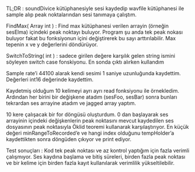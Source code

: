 TL;DR : soundDivice kütüphanesiyle sesi kaydedip wavfile kütüphanesi ile sample alıp peak noktalarından sesi tanımaya çalıştım.

FindMax( Array int ) : Find max kütüphanesi verilen arrayin (örneğin sesElma) içindeki peak noktayı buluyor. 
Program şu anda tek peak nokası buluyor fakat bu fonksiyonun içini değiştirerek bu sayı arttırılabilir. Max tepenin x ve y değerlerini döndürüyor.

SwitchToString( int ) : sadece girilen değere karşılık gelen string ismini söyleyen switch case fonskiyonu. En sonda çıktı alırken kullandım

Sample rate’i 44100 alarak kendi sesimi 1 saniye uzunluğunda kaydettim. Değerleri int16 değerinde kaydettim.

Kaydetmiş olduğum 10 kelimeyi ayrı ayrı read fonksiyonu ile örnekledim. Ardından her birini bir değişkene atadım (sesFoo, sesBar) 
sonra bunları tekrardan ses arrayine atadım ve jagged array yaptım.

10 kere çalışacak bir for döngüsü oluşturdum. 0 dan başlayarak ses arrayinin içindeki değişkenlerin 
peak noktasını mevcut kaydedilen ses dosyasının peak noktasıyla Öklid teoremi kullanarak karşılaştırıyor.
En küçük değeri minRangeToRecorded’e ve hangi index olduğunu tempHolder’a kaydettikten sonra döngüden çıkıyor ve print ediyor.

Test sonuçları : Kod tek peak noktası ve az kontrol yaptığım için fazla verimli çalışmıyor. 
Ses kaydına başlama ve bitiş süreleri, birden fazla peak noktası ve bir kelime için birden fazla kayıt kullanılarak verimlilik yükseltilebilir.
 
